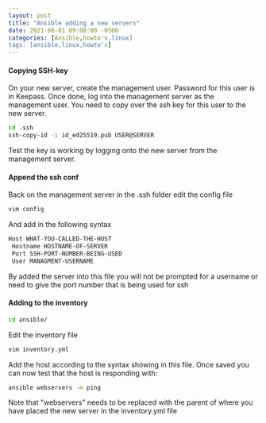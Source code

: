 ```yaml
---
layout: post
title: "Ansible adding a new servers"
date: 2021-06-01 09:00:00 -0500
categories: [Ansible,howto's,linux]
tags: [ansible,linux,howto's]
---
```


#### Copying SSH-key

On your new server, create the management user. Password for this user is in Keepass.
Once done, log into the management server as the management user. You need to copy over the ssh key for this user to the new server.

```bash
cd .ssh
ssh-copy-id -i id_ed25519.pub USER@SERVER
```

Test the key is working by logging onto the new server from the management server.

#### Append the ssh conf

Back on the management server in the .ssh folder edit the config file

```bash
vim config
```

And add in the following syntax

```bash
Host WHAT-YOU-CALLED-THE-HOST
 Hostname HOSTNAME-OF-SERVER
 Port SSH-PORT-NUMBER-BEING-USED
 User MANAGMENT-USERNAME
```

By added the server into this file you will not be prompted for a username or need to give the port number that is being used for ssh

#### Adding to the inventory

```bash
cd ansible/
```

Edit the inventory file

```bash
vim inventory.yml
```
Add the host according to the syntax showing in this file. Once saved you can now test that the host is responding with:

```bash
ansible webservers -m ping
```

Note that "webservers" needs to be replaced with the parent of where you have placed the new server in the inventory.yml file